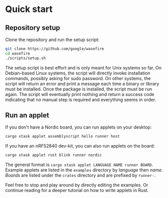 # Quick start

## Repository setup

Clone the repository and run the setup script:

```sh
git clone https://github.com/google/wasefire
cd wasefire
./scripts/setup.sh
```

The setup script is best effort and is only meant for Unix systems so far. On
Debian-based Linux systems, the script will directly invoke installation
commands, possibly asking for sudo password. On other systems, the script will
return an error and print a message each time a binary or library must be
installed. Once the package is installed, the script must be run again. The
script will eventually print nothing and return a success code indicating that
no manual step is required and everything seems in order.

## Run an applet

If you don't have a Nordic board, you can run applets on your desktop:

```sh
cargo xtask applet assemblyscript hello runner host
```

If you have an nRF52840 dev-kit, you can also run applets on the board:

```sh
cargo xtask applet rust blink runner nordic
```

The general format is `cargo xtask applet LANGUAGE NAME runner BOARD`. Example
applets are listed in the `examples` directory by _language_ then _name_.
_Boards_ are listed under the `crates` directory and are prefixed by `runner-`.

Feel free to stop and play around by directly editing the examples. Or continue
reading for a deeper tutorial on how to write applets in Rust.
